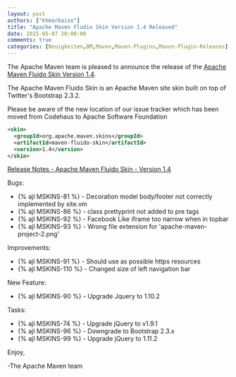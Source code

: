 ```yaml
---
layout: post
authors: ["khmarbaise"]
title: "Apache Maven Fludio Skin Version 1.4 Released"
date: 2015-05-07 20:08:00
comments: true
categories: [Neuigkeiten,BM,Maven,Maven-Plugins,Maven-Plugin-Releases]
---
```

The Apache Maven team is pleased to announce the release of the 
[Apache Maven Fluido Skin Version 1.4](http://maven.apache.org/skins/maven-fluido-skin/).

The Apache Maven Fluido Skin is an Apache Maven site skin built on top of
Twitter's Bootstrap 2.3.2.

Please be aware of the new location of our issue tracker
which has been moved from Codehaus to Apache Software Foundation

``` xml
<skin>
  <groupId>org.apache.maven.skins</groupId>
  <artifactId>maven-fluido-skin</artifactId>
  <version>1.4</version>
</skin>
```

<!-- more -->

[Release Notes - Apache Maven Fluido Skin - Version 1.4](https://issues.apache.org/jira/secure/ReleaseNote.jspa?projectId=12317926&version=12331574)


Bugs:

 * {% ajl MSKINS-81 %} - Decoration model body/footer not correctly implemented by site.vm
 * {% ajl MSKINS-86 %} - class prettyprint not added to pre tags
 * {% ajl MSKINS-92 %} - Facebook Like iframe too narrow when in topbar
 * {% ajl MSKINS-93 %} - Wrong file extension for 'apache-maven-project-2.png'

Improvements:

 * {% ajl MSKINS-91 %} - Should use as possible https resources
 * {% ajl MSKINS-110 %} - Changed size of left navigation bar

New Feature:

 * {% ajl MSKINS-90 %} - Upgrade Jquery to 1.10.2

Tasks:

 * {% ajl MSKINS-74 %} - Upgrade jQuery to v1.9.1
 * {% ajl MSKINS-96 %} - Downgrade to Bootstrap 2.3.x
 * {% ajl MSKINS-99 %} - Upgrade jQuery to 1.11.2

Enjoy,

-The Apache Maven team
